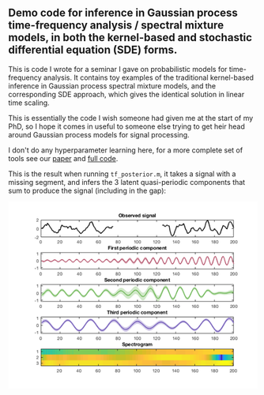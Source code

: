 ## Demo code for inference in Gaussian process time-frequency analysis / spectral mixture models, in both the kernel-based and stochastic differential equation (SDE) forms.


This is code I wrote for a seminar I gave on probabilistic models for time-frequency analysis. It contains toy examples of the traditional kernel-based inference in Gaussian process spectral mixture models, and the corresponding SDE approach, which gives the identical solution in linear time scaling.

This is essentially the code I wish someone had given me at the start of my PhD, so I hope it comes in useful to someone else trying to get heir head around Gaussian process models for signal processing.

I don't do any hyperparameter learning here, for a more complete set of tools see our [paper](https://arxiv.org/abs/1811.02489) and [full code](https://github.com/wil-j-wil/unifying-prob-time-freq).

This is the result when running `tf_posterior.m`, it takes a signal with a missing segment, and infers the 3 latent quasi-periodic components that sum to produce the signal (including in the gap):

![alt text](tf-posterior.png "Toy time-frequency example")